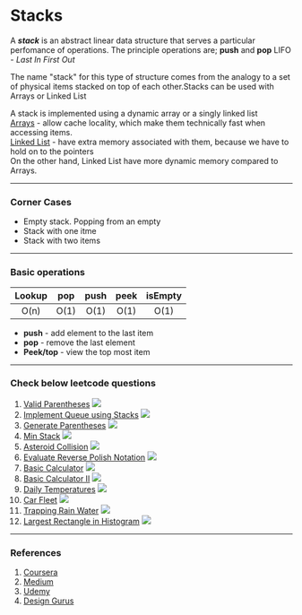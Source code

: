 # Stacks
A _**stack**_ is an abstract linear data structure that serves a particular perfomance of operations. The principle operations are; **push** and **pop**
LIFO - _Last In First Out_

The name "stack" for this type of structure comes from the analogy to a set of physical items stacked on top of each other.Stacks can be used with Arrays or Linked List

A stack is implemented using a dynamic array or a singly linked list <br>
[Arrays](https://github.com/RWambui/Data-structure-Interview-prep-JS/tree/main/src/data-structures/arrays) - allow cache locality, which make them technically fast when accessing items.<br>[Linked List](https://github.com/RWambui/Data-structure-Interview-prep-JS/tree/main/src/data-structures/linked-lists) - have extra memory associated with them, because we have to hold on to the pointers<br>
On the other hand, Linked List have more dynamic memory compared to Arrays.

<hr>

### Corner Cases
* Empty stack. Popping from an empty
* Stack with one itme
* Stack with two items

<hr>

### Basic operations

| Lookup |  pop | push | peek | isEmpty |
|:------:|:----:|:----:|:----:|:-------:|
|  O(n)  | O(1) | O(1) | O(1) |   O(1)  |

  * **push** - add element to the last item
  * **pop** - remove the last element
  * **Peek/top** - view the top most item

<hr>

### Check below leetcode questions
  1. [Valid Parentheses](https://leetcode.com/problems/valid-parentheses/) ![](https://img.shields.io/static/v1?label=&message=Easy&color=darkgreen)
  2. [Implement Queue using Stacks](https://leetcode.com/problems/implement-queue-using-stacks/) ![](https://img.shields.io/static/v1?label=&message=Easy&color=darkgreen) 
  3. [Generate Parentheses](https://leetcode.com/problems/implement-queue-using-stacks/) ![](https://img.shields.io/static/v1?label=&message=Medium&color=orange) 
  4. [Min Stack](https://leetcode.com/problems/min-stack/) ![](https://img.shields.io/static/v1?label=&message=Medium&color=orange) 
  5. [Asteroid Collision](https://leetcode.com/problems/asteroid-collision/) ![](https://img.shields.io/static/v1?label=&message=Medium&color=orange) 
  6. [Evaluate Reverse Polish Notation](https://leetcode.com/problems/evaluate-reverse-polish-notation/) ![](https://img.shields.io/static/v1?label=&message=Medium&color=orange) 
  7. [Basic Calculator](https://leetcode.com/problems/basic-calculator/) ![](https://img.shields.io/static/v1?label=&message=Hard&color=darkred)
  8. [Basic Calculator II](https://leetcode.com/problems/basic-calculator-ii/) ![](https://img.shields.io/static/v1?label=&message=Medium&color=orange) 
  9. [Daily Temperatures](https://leetcode.com/problems/daily-temperatures/) ![](https://img.shields.io/static/v1?label=&message=Medium&color=orange) 
  10. [Car Fleet](https://leetcode.com/problems/car-fleet/) ![](https://img.shields.io/static/v1?label=&message=Medium&color=orange) 
  10. [Trapping Rain Water](https://leetcode.com/problems/trapping-rain-water/) ![](https://img.shields.io/static/v1?label=&message=Hard&color=darkred) 
  11. [Largest Rectangle in Histogram](https://leetcode.com/problems/largest-rectangle-in-histogram/) ![](https://img.shields.io/static/v1?label=&message=Hard&color=darkred) 

<hr>

  ### References
  1. [Coursera](https://www.coursera.org/lecture/data-structures/stacks-UdKzQ)
  2. [ Medium ](https://medium.com/basecs/stacks-and-overflows-dbcf7854dc67)
  3. [Udemy](https://www.udemy.com/course/master-the-coding-interview-data-structures-algorithms/?LSNPUBID=PPkX79%2Fc*b0&ranEAID=PPkX79%2Fc*b0&ranMID=39197&ranSiteID=PPkX79_c.b0-atM3WydGzI4qHE90fKPzHg&utm_medium=udemyads&utm_source=aff-campaign)
  4. [Design Gurus](https://designgurus.org/course/grokking-the-coding-interview)